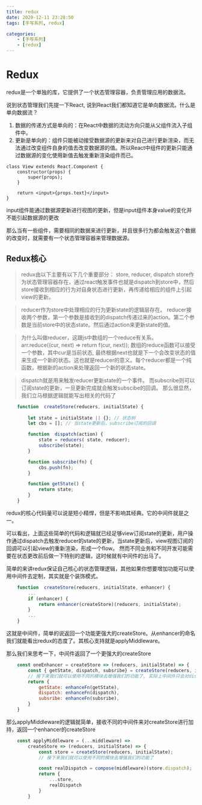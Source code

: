 ```yaml
---
title: redux
date: 2020-12-11 23:28:50
tags: [手写系列, redux]

categories: 
    - [手写系列] 
    - [redux]
---
```


# Redux

redux是一个单独的库，它提供了一个状态管理容器，负责管理应用的数据流。

说到状态管理我们先提一下React, 说到React我们都知道它是单向数据流。什么是单向数据流？

1. 数据的传递方式是单向的：在React中数据的流动方向只能从父组件流入子组件中。
2. 更新是单向的：组件只能被动接受数据源的更新来对自己进行更新渲染，而无法通过改变组件自身的值去改变数据源的值。所以React中组件的更新只能通过数据源的变化使用新值去触发重新渲染组件而已。

```react
class View extends React.Component {
    constructor(props) {
        super(props);
    }

    return <input>{props.text}</input>
}
```

input组件能通过数据源更新进行视图的更新，但是input组件本身value的变化并不能引起数据源的更改

那么当有一些组件，需要相同的数据来进行更新，并且很多行为都会触发这个数据的改变时，就需要有一个状态管理容器来管理数据源。

## Redux核心

> redux由以下主要有以下几个重要部分： store, reducer, dispatch
store作为状态管理容器存在，通过react触发事件也就是dispatch到store中，然后store接收到相应的行为对自身状态进行更新，再传递给相应的组件上引起view的更新。

> reducer作为store中处理相应的行为更新state的逻辑层存在。
reducer接收两个参数，第一个参数是接收到的dispatch传递过来的action。第二个参数是当前store中的状态state。然后通过action来更新state的值。

> 为什么叫做reducer，这跟js中数组的一个reduce有关系。
arr.reduce((cur, next) => return f(cur, next));
数组的reduce函数可以接受一个参数，其中cur是当前状态, 最终根据next也就是下一个会改变状态的值来生成一个新的状态。这也就是reducer的意义。每个reducer都是一个纯函数，根据新的action来处理返回一个新的状态state。

>dispatch就是用来触发reducer更新state的一个事件。
而subscribe则可以订阅state的更新，一旦更新完成就会触发subscibe的回调。
那么很显然，我们立马根据逻辑就能写出相关的代码了

```javascript
    function  createStore(reducers, initialState) {
        
        let state = initialState || {}; // 状态树
        let cbs = []; // 当state更新后，subscribe订阅的回调

        function  dispatch(action) {
            state = reducers( state, reducer);
            subscribe(state);
        }

        function subscribe(fn) {
            cbs.push(fn);
        }

        function getState() {
            return state;
        }
    }
```

redux的核心代码量可以说是短小精悍，但是不影响其经典。它的中间件就是之一。

可以看出，上面这些简单的代码和逻辑就已经足够view订阅state的更新，用户操作通过dispatch去触发reducer的state的更新，当state更新后，view视图订阅的回调可以引起view的重新渲染，形成一个flow。
然而不同业务和不同开发可能需要在状态更改前后做一下特别的逻辑，这时候就有中间件的出马了。

简单的来讲redux保证自己核心的状态管理逻辑，其他如果你想要增加功能可以使用中间件去定制，其实就是个装饰模式。

```javascript
    function  createStore(reducers, initialState, enhancer) {
        ...
        if (enhancer) {
            return enhancer(createStore)(reducers, initialState);
        }
        ...
    }
```

这就是中间件，简单的说返回一个功能更强大的createStore。从enhancer的命名我们就能看出redux的态度了。其核心支持就是applyMiddleware。

那么我们来思考一下，中间件返回了一个更强大的createStore

```javascript
    const oneEnhancer = createStore => (reducers, initialState) => {
        const { getState, dispatch, subsribe} = createStore(reducers, initialState);
        // 接下来我们就可以使用不同的模块去增强我们的功能了, 实际上中间件只会对dispatch进行加持，因为在dispach触发前后进行增强就能满足所有的需求了
        return {
            getState: enhanceFn(getState),
            dispatch: enhanceFn(dispatch),
            subsribe: enhanceFn(subsribe),
        }
    }
```

那么applyMiddleware的逻辑就简单，接收不同的中间件来对createStore进行加持，返回一个enhancer的createStore

```js
    const applyMiddleware = (...middleware) => 
        createStore => (reducers, initialState) => {
            const store = createStore(reducers, initialState);
            // 接下来我们就可以使用不同的模块去增强我们的功能了

            const realDispatch = compose(middleware)(store.dispatch);
            return {
                ...store,
                realDispatch
            }
        }
```